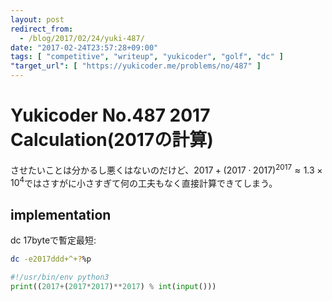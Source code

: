 ```yaml
---
layout: post
redirect_from:
  - /blog/2017/02/24/yuki-487/
date: "2017-02-24T23:57:28+09:00"
tags: [ "competitive", "writeup", "yukicoder", "golf", "dc" ]
"target_url": [ "https://yukicoder.me/problems/no/487" ]
---
```


# Yukicoder No.487 2017 Calculation(2017の計算)

させたいことは分かるし悪くはないのだけど、$2017 + (2017 \cdot 2017)^{2017} \approx 1.3 \times 10^4$ではさすがに小さすぎて何の工夫もなく直接計算できてしまう。

## implementation

dc $17$byteで暫定最短:

``` sh
dc -e2017ddd+^+?%p
```

``` python
#!/usr/bin/env python3
print((2017+(2017*2017)**2017) % int(input()))
```
